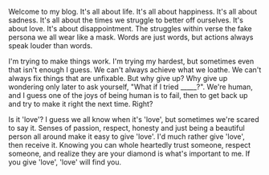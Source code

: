Welcome to my blog. It's all about life. It's all about happiness. It's all about sadness. It's all about the times we struggle to better off ourselves. It's about love. It's about disappointment. The struggles within verse the fake persona we all wear like a mask. Words are just words, but actions always speak louder than words.

I'm trying to make things work. I'm trying my hardest, but sometimes even that isn't enough I guess. We can't always achieve what we loathe. We can't always fix things that are unfixable. But why give up? Why give up wondering only later to ask yourself, "What if I tried _____?". We're human, and I guess one of the joys of being human is to fail, then to get back up and try to make it right the next time. Right? 

Is it 'love'? I guess we all know when it's 'love', but sometimes we're scared to say it. Senses of passion, respect, honesty and just being a beautiful person all around make it easy to give 'love'. I'd much rather give 'love', then receive it. Knowing you can whole heartedly trust someone, respect someone, and realize they are your diamond is what's important to me. If you give 'love', 'love' will find you.

